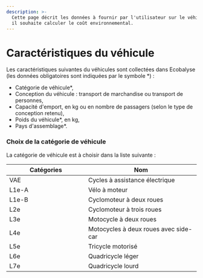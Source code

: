 ```yaml
---
description: >-
  Cette page décrit les données à fournir par l'utilisateur sur le véhicule dont
  il souhaite calculer le coût environnemental.
---
```


# Caractéristiques du véhicule

Les caractéristiques suivantes du véhicules sont collectées dans Ecobalyse (les données obligatoires sont indiquées par le symbole \*) :

* Catégorie de véhicule\*,
* Conception du véhicule : transport de marchandise ou transport de personnes,
* Capacité d'emport, en kg ou en nombre de passagers (selon le type de conception retenu),
* Poids du véhicule\*, en kg,
* Pays d'assemblage\*.

### Choix de la catégorie de véhicule

La catégorie de véhicule est à choisir dans la liste suivante :

<table><thead><tr><th width="193">Catégories</th><th>Nom</th></tr></thead><tbody><tr><td>VAE</td><td>Cycles à assistance électrique</td></tr><tr><td>L1e-A</td><td>Vélo à moteur</td></tr><tr><td>L1e-B</td><td>Cyclomoteur à deux roues</td></tr><tr><td>L2e</td><td>Cyclomoteur à trois roues</td></tr><tr><td>L3e</td><td>Motocycle à deux roues</td></tr><tr><td>L4e</td><td>Motocycles à deux roues avec side-car</td></tr><tr><td>L5e</td><td>Tricycle motorisé</td></tr><tr><td>L6e</td><td>Quadricycle léger</td></tr><tr><td>L7e</td><td>Quadricycle lourd</td></tr></tbody></table>

